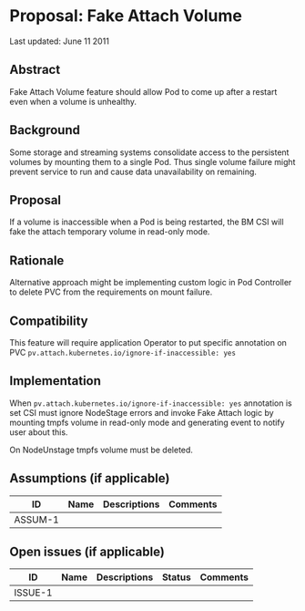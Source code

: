 # Proposal: Fake Attach Volume

Last updated: June 11 2011


## Abstract

Fake Attach Volume feature should allow Pod to come up after a restart even when a volume is unhealthy.

## Background

Some storage and streaming systems consolidate access to the persistent volumes by mounting them to a single Pod.
Thus single volume failure might prevent service to run and cause data unavailability on remaining.
 
## Proposal

If a volume is inaccessible when a Pod is being restarted, the BM CSI will fake the attach temporary volume in
read-only mode.

## Rationale

Alternative approach might be implementing custom logic in Pod Controller to delete PVC from the requirements on mount
failure.

## Compatibility

This feature will require application Operator to put specific annotation on PVC
`pv.attach.kubernetes.io/ignore-if-inaccessible: yes`

## Implementation

When `pv.attach.kubernetes.io/ignore-if-inaccessible: yes` annotation is set CSI must ignore NodeStage errors and invoke
Fake Attach logic by mounting tmpfs volume in read-only mode and generating event to notify user about this.

On NodeUnstage tmpfs volume must be deleted.

## Assumptions (if applicable)

ID | Name | Descriptions | Comments
---| -----| -------------| --------
ASSUM-1 |   |   |


## Open issues (if applicable)

ID | Name | Descriptions | Status | Comments
---| -----| -------------| ------ | --------
ISSUE-1 |   |   |   |   
